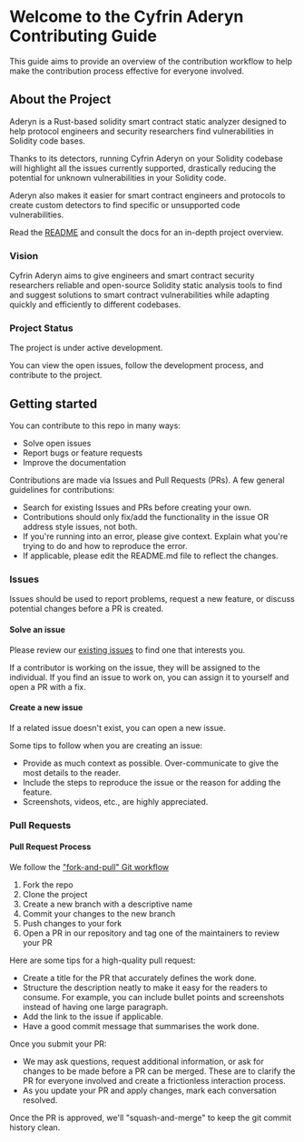 # Welcome to the Cyfrin Aderyn Contributing Guide

This guide aims to provide an overview of the contribution workflow to help make the contribution process effective for everyone involved.

## About the Project

Aderyn is a Rust-based solidity smart contract static analyzer designed to help protocol engineers and security researchers find vulnerabilities in Solidity code bases.

Thanks to its detectors, running Cyfrin Aderyn on your Solidity codebase will highlight all the issues currently supported, drastically reducing the potential for unknown vulnerabilities in your Solidity code.

Aderyn also makes it easier for smart contract engineers and protocols to create custom detectors to find specific or unsupported code vulnerabilities.

Read the [README](README.md) and consult the docs for an in-depth project overview.

### Vision

Cyfrin Aderyn aims to give engineers and smart contract security researchers reliable and open-source Solidity static analysis tools to find and suggest solutions to smart contract vulnerabilities while adapting quickly and efficiently to different codebases.

### Project Status

The project is under active development.

You can view the open issues, follow the development process, and contribute to the project.

## Getting started

You can contribute to this repo in many ways:

- Solve open issues
- Report bugs or feature requests
- Improve the documentation

Contributions are made via Issues and Pull Requests (PRs). A few general guidelines for contributions:

- Search for existing Issues and PRs before creating your own.
- Contributions should only fix/add the functionality in the issue OR address style issues, not both.
- If you're running into an error, please give context. Explain what you're trying to do and how to reproduce the error.
- If applicable, please edit the README.md file to reflect the changes.

### Issues

Issues should be used to report problems, request a new feature, or discuss potential changes before a PR is created.

#### Solve an issue

Please review our [existing issues](https://github.com/cyfrin/aderyn/issues) to find one that interests you.

If a contributor is working on the issue, they will be assigned to the individual. If you find an issue to work on, you can assign it to yourself and open a PR with a fix.

#### Create a new issue

If a related issue doesn't exist, you can open a new issue.

Some tips to follow when you are creating an issue:

- Provide as much context as possible. Over-communicate to give the most details to the reader.
- Include the steps to reproduce the issue or the reason for adding the feature.
- Screenshots, videos, etc., are highly appreciated.

### Pull Requests

#### Pull Request Process

We follow the ["fork-and-pull" Git workflow](https://github.com/susam/gitpr)

1. Fork the repo
2. Clone the project
3. Create a new branch with a descriptive name
4. Commit your changes to the new branch
5. Push changes to your fork
6. Open a PR in our repository and tag one of the maintainers to review your PR

Here are some tips for a high-quality pull request:

- Create a title for the PR that accurately defines the work done.
- Structure the description neatly to make it easy for the readers to consume. For example, you can include bullet points and screenshots instead of having one large paragraph.
- Add the link to the issue if applicable.
- Have a good commit message that summarises the work done.

Once you submit your PR:

- We may ask questions, request additional information, or ask for changes to be made before a PR can be merged. These are to clarify the PR for everyone involved and create a frictionless interaction process.
- As you update your PR and apply changes, mark each conversation resolved.

Once the PR is approved, we'll "squash-and-merge" to keep the git commit history clean.
